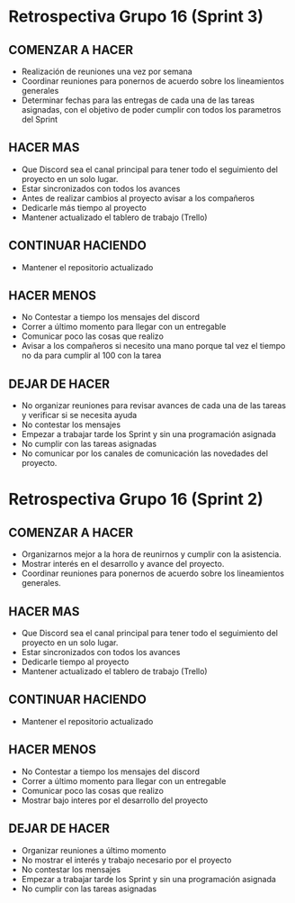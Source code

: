 # Retrospectiva Grupo 16 (Sprint 3)
## COMENZAR A HACER

- Realización de reuniones una vez por semana 
- Coordinar reuniones para ponernos de acuerdo sobre los lineamientos generales
- Determinar fechas para las entregas de cada una de las tareas asignadas, con el objetivo de poder cumplir con todos los parametros del Sprint



## HACER MAS

- Que Discord sea el canal principal para tener todo el seguimiento del proyecto en un solo lugar.
- Estar sincronizados con todos los avances
- Antes de realizar cambios al proyecto avisar a los compañeros 
- Dedicarle más tiempo al proyecto
- Mantener actualizado el tablero de trabajo (Trello)



## CONTINUAR HACIENDO

- Mantener el repositorio actualizado

## HACER MENOS

- No Contestar a tiempo los mensajes del discord
- Correr a último momento para llegar con un entregable
- Comunicar poco las cosas que realizo 
- Avisar a los compañeros si necesito una mano porque tal vez el tiempo no da para cumplir al 100 con la tarea




## DEJAR DE HACER

- 	No organizar reuniones para revisar avances de cada una de las tareas y verificar si se necesita ayuda  
- 	No contestar los mensajes
- 	Empezar a trabajar tarde los Sprint y sin una programación asignada 
- 	No cumplir con las tareas asignadas 
- 	No comunicar por los canales de comunicación las novedades del proyecto. 


# Retrospectiva Grupo 16 (Sprint 2)
## COMENZAR A HACER



- Organizarnos mejor a la hora de reunirnos y cumplir con la asistencia. 
- Mostrar interés en el desarrollo y avance del proyecto. 
- Coordinar reuniones para ponernos de acuerdo sobre los lineamientos generales.



## HACER MAS

- Que Discord sea el canal principal para tener todo el seguimiento del proyecto en un solo lugar.
- Estar sincronizados con todos los avances
- Dedicarle tiempo al proyecto
- Mantener actualizado el tablero de trabajo (Trello)



## CONTINUAR HACIENDO


- Mantener el repositorio actualizado

## HACER MENOS

- No Contestar a tiempo los mensajes del discord
- Correr a último momento para llegar con un entregable
- Comunicar poco las cosas que realizo 
- Mostrar bajo interes por el desarrollo del proyecto 



## DEJAR DE HACER

- 	Organizar reuniones a último momento
- 	No mostrar el interés y trabajo necesario por el proyecto 
- 	No contestar los mensajes
- 	Empezar a trabajar tarde los Sprint y sin una programación asignada 
- 	No cumplir con las tareas asignadas 
